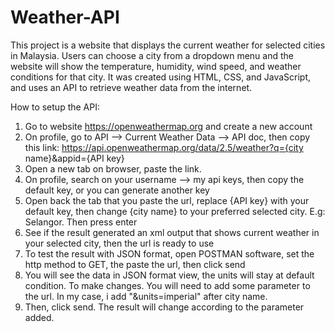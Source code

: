 # Weather-API
This project is a website that displays the current weather for selected cities in Malaysia. 
Users can choose a city from a dropdown menu and the website will show the temperature, humidity, wind speed, 
and weather conditions for that city. It was created using HTML, CSS, and JavaScript, and uses an API to retrieve weather data from the internet.

How to setup the API:

1) Go to website https://openweathermap.org and create a new account
2) On profile, go to API --> Current Weather Data --> API doc, then copy this link: https://api.openweathermap.org/data/2.5/weather?q={city name}&appid={API key} 
3) Open a new tab on browser, paste the link. 
4) On profile, search on your username --> my api keys, then copy the default key, or you can generate another key
5) Open back the tab that you paste the url, replace {API key} with your default key, then change {city name} to your preferred selected city. E.g: Selangor. Then press enter
6) See if the result generated an xml output that shows current weather in your selected city, then the url is ready to use
7) To test the result with JSON format, open POSTMAN software, set the http method to GET, the paste the url, then click send
8) You will see the data in JSON format view, the units will stay at default condition. To make changes. You will need to add some parameter to the url. In my case, i add "&units=imperial" after city name.
9) Then, click send. The result will change according to the parameter added.
